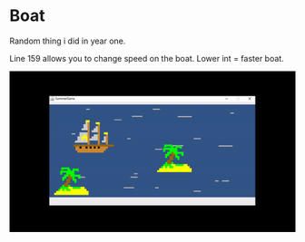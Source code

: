 # Boat
Random thing i did in year one. 

Line 159 allows you to change speed on the boat. 
Lower int = faster boat.


<img src = "boatGif.gif">
